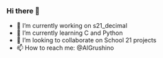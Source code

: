 ### Hi there 👋

- 🔭 I’m currently working on s21_decimal
- 🌱 I’m currently learning C and Python
- 👯 I’m looking to collaborate on School 21 projects
- 📫 How to reach me: @AlGrushino
